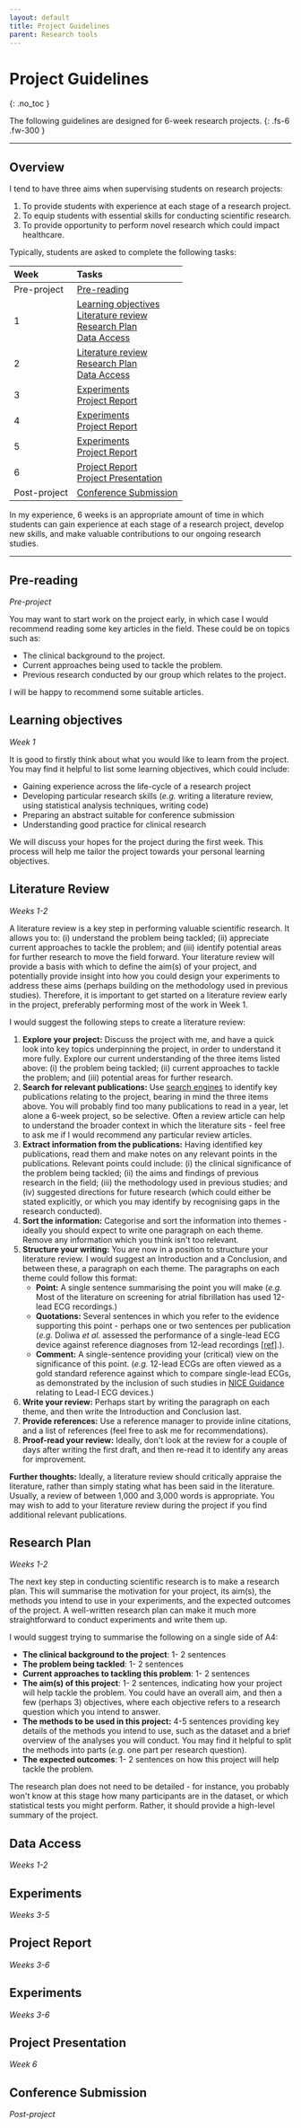 ```yaml
---
layout: default
title: Project Guidelines
parent: Research tools
---
```


# Project Guidelines
{: .no_toc }

The following guidelines are designed for 6-week research projects.
{: .fs-6 .fw-300 }

---

## Overview

I tend to have three aims when supervising students on research projects:
1. To provide students with experience at each stage of a research project.
2. To equip students with essential skills for conducting scientific research.
3. To provide opportunity to perform novel research which could impact healthcare.

Typically, students are asked to complete the following tasks:

| Week | Tasks |
| :--- | :--- |
| Pre-project | [Pre-reading](#pre-reading) |
| 1 | [Learning objectives](#learning-objectives) <br> [Literature review](#literature-review) <br> [Research Plan](#research-plan) <br> [Data Access](#data-access) |
| 2 | [Literature review](#literature-review) <br> [Research Plan](#research-plan) <br> [Data Access](#data-access) |
| 3 | [Experiments](#experiments) <br> [Project Report](#project-report) |
| 4 | [Experiments](#experiments) <br> [Project Report](#project-report) |
| 5 | [Experiments](#experiments) <br> [Project Report](#project-report) |
| 6 | [Project Report](#project-report) <br> [Project Presentation](#project-presentation) |
| Post-project | [Conference Submission](#conference-submission) |

In my experience, 6 weeks is an appropriate amount of time in which students can gain experience at each stage of a research project, develop new skills, and make valuable contributions to our ongoing research studies.

---

## Pre-reading
_Pre-project_

You may want to start work on the project early, in which case I would recommend reading some key articles in the field. These could be on topics such as:
- The clinical background to the project.
- Current approaches being used to tackle the problem.
- Previous research conducted by our group which relates to the project.

I will be happy to recommend some suitable articles.

## Learning objectives
_Week 1_

It is good to firstly think about what you would like to learn from the project. You may find it helpful to list some learning objectives, which could include:
- Gaining experience across the life-cycle of a research project
- Developing particular research skills (_e.g._ writing a literature review, using statistical analysis techniques, writing code)
- Preparing an abstract suitable for conference submission
- Understanding good practice for clinical research

We will discuss your hopes for the project during the first week. This process will help me tailor the project towards your personal learning objectives.

## Literature Review
_Weeks 1-2_

A literature review is a key step in performing valuable scientific research. It allows you to: (i) understand the problem being tackled; (ii) appreciate current approaches to tackle the problem; and (iii) identify potential areas for further research to move the field forward. Your literature review will provide a basis with which to define the aim(s) of your project, and potentially provide insight into how you could design your experiments to address these aims (perhaps building on the methodology used in previous studies). Therefore, it is important to get started on a literature review early in the project, preferably performing most of the work in Week 1.

I would suggest the following steps to create a literature review:
1. **Explore your project:** Discuss the project with me, and have a quick look into key topics underpinning the project, in order to understand it more fully. Explore our current understanding of the three items listed above: (i) the problem being tackled; (ii) current approaches to tackle the problem; and (iii) potential areas for further research.
2. **Search for relevant publications:** Use [search engines](search_engines) to identify key publications relating to the project, bearing in mind the three items above. You will probably find too many publications to read in a year, let alone a 6-week project, so be selective. Often a review article can help to understand the broader context in which the literature sits - feel free to ask me if I would recommend any particular review articles.
3. **Extract information from the publications:** Having identified key publications, read them and make notes on any relevant points in the publications. Relevant points could include: (i) the clinical significance of the problem being tackled; (ii) the aims and findings of previous research in the field; (iii) the methodology used in previous studies; and (iv) suggested directions for future research (which could either be stated explicitly, or which you may identify by recognising gaps in the research conducted).
4. **Sort the information:** Categorise and sort the information into themes - ideally you should expect to write one paragraph on each theme. Remove any information which you think isn't too relevant.
5. **Structure your writing:** You are now in a position to structure your literature review. I would suggest an Introduction and a Conclusion, and between these, a paragraph on each theme. The paragraphs on each theme could follow this format:
   - **Point:** A single sentence summarising the point you will make (_e.g._ Most of the literature on screening for atrial fibrillation has used 12-lead ECG recordings.)
   - **Quotations:** Several sentences in which you refer to the evidence supporting this point - perhaps one or two sentences per publication (_e.g._ Doliwa _et al._ assessed the performance of a single-lead ECG device against reference diagnoses from 12-lead recordings [[ref](https://doi.org/10.1080/14017430802593435)].).
   - **Comment:** A single-sentence providing your (critical) view on the significance of this point. (_e.g._ 12-lead ECGs are often viewed as a gold standard reference against which to compare single-lead ECGs, as demonstrated by the inclusion of such studies in [NICE Guidance](https://www.nice.org.uk/guidance/dg35/resources/leadi-ecg-devices-for-detecting-symptomatic-atrial-fibrillation-using-single-time-point-testing-in-primary-care-pdf-1053752401861) relating to Lead-I ECG devices.)
6. **Write your review:** Perhaps start by writing the paragraph on each theme, and then write the Introduction and Conclusion last.
7. **Provide references:** Use a reference manager to provide inline citations, and a list of references (feel free to ask me for recommendations).
8. **Proof-read your review:** Ideally, don't look at the review for a couple of days after writing the first draft, and then re-read it to identify any areas for improvement.

**Further thoughts:** Ideally, a literature review should critically appraise the literature, rather than simply stating what has been said in the literature. Usually, a review of between 1,000 and 3,000 words is appropriate. You may wish to add to your literature review during the project if you find additional relevant publications.

## Research Plan
_Weeks 1-2_

The next key step in conducting scientific research is to make a research plan. This will summarise the motivation for your project, its aim(s), the methods you intend to use in your experiments, and the expected outcomes of the project. A well-written research plan can make it much more straightforward to conduct experiments and write them up.

I would suggest trying to summarise the following on a single side of A4:
- **The clinical background to the project**: 1- 2 sentences
- **The problem being tackled**: 1- 2 sentences
- **Current approaches to tackling this problem**: 1- 2 sentences
- **The aim(s) of this project**: 1- 2 sentences, indicating how your project will help tackle the problem. You could have an overall aim, and then a few (perhaps 3) objectives, where each objective refers to a research question which you intend to answer.
- **The methods to be used in this project:** 4-5 sentences providing key details of the methods you intend to use, such as the dataset and a brief overview of the analyses you will conduct. You may find it helpful to split the methods into parts (_e.g._ one part per research question).
- **The expected outcomes**: 1- 2 sentences on how this project will help tackle the problem.

The research plan does not need to be detailed - for instance, you probably won't know at this stage how many participants are in the dataset, or which statistical tests you might perform. Rather, it should provide a high-level summary of the project.

## Data Access
_Weeks 1-2_

## Experiments
_Weeks 3-5_

## Project Report
_Weeks 3-6_

## Experiments
_Weeks 3-6_

## Project Presentation
_Week 6_

## Conference Submission
_Post-project_